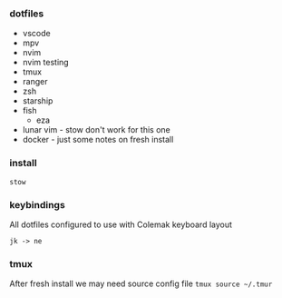 ### dotfiles
- vscode
- mpv
- nvim
- nvim testing
- tmux
- ranger
- zsh
- starship
- fish
  - eza
- lunar vim - stow don't work for this one
- docker - just some notes on fresh install

### install
```
stow 
```
### keybindings
All dotfiles configured to use with Colemak keyboard layout 

```jk -> ne``` 

### tmux
After fresh install we may need source config file
```tmux source ~/.tmur```
